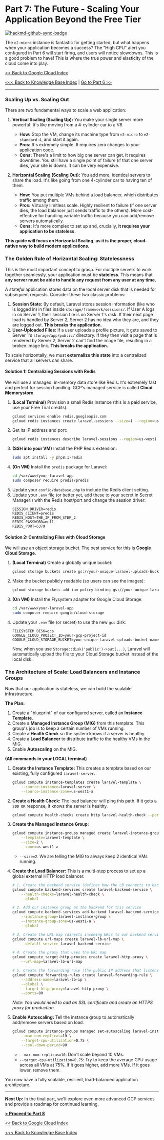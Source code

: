 # Part 7: The Future - Scaling Your Application Beyond the Free Tier

[![hackmd-github-sync-badge](https://hackmd.io/@jmrecodes/SJt2D3x7le/badge)](https://hackmd.io/@jmrecodes/SJt2D3x7le)

The `e2-micro` instance is fantastic for getting started, but what happens when your application becomes a success? The "High CPU" alert you configured in Part 6 will start firing, and users will notice slowdowns. This is a good problem to have! This is where the true power and elasticity of the cloud come into play.

[<< Back to Google Cloud Index](deploying_a_secure_and_scalable_laravel_app_on_google_clouds_index.md)

[<<< Back to Knowledge Base Index](/README.md) | [Go to Part 6 >>](part_6_post-deployment_-_monitoring_logging_and_maintenance.md)

---

### Scaling Up vs. Scaling Out

There are two fundamental ways to scale a web application:

1.  **Vertical Scaling (Scaling Up):** You make your single server more powerful. It's like moving from a 4-cylinder car to a V8.
    *   **How:** Stop the VM, change its machine type from `e2-micro` to `e2-standard-4`, and start it again.
    *   **Pros:** It's extremely simple. It requires zero changes to your application code.
    *   **Cons:** There's a limit to how big one server can get. It requires downtime. You still have a single point of failure (if that one server dies, your site is down). It can be very expensive.

2.  **Horizontal Scaling (Scaling Out):** You add more, identical servers to share the load. It's like going from one 4-cylinder car to having ten of them.
    *   **How:** You put multiple VMs behind a load balancer, which distributes traffic among them.
    *   **Pros:** Virtually limitless scale. Highly resilient to failure (if one server dies, the load balancer just sends traffic to the others). More cost-effective for handling variable traffic because you can add/remove servers automatically.
    *   **Cons:** It's more complex to set up and, crucially, **it requires your application to be stateless.**

**This guide will focus on Horizontal Scaling, as it is the proper, cloud-native way to build modern applications.**

### The Golden Rule of Horizontal Scaling: Statelessness

This is the most important concept to grasp. For multiple servers to work together seamlessly, your application must be **stateless**. This means that **any server must be able to handle any request from any user at any time.**

A state*ful* application stores data on the local server disk that is needed for subsequent requests. Consider these two classic problems:

1.  **Session State:** By default, Laravel stores session information (like who is logged in) in files inside `storage/framework/sessions/`. If User A logs in on Server 1, their session file is on Server 1's disk. If their next page load is handled by Server 2, Server 2 has no idea who they are, and they are logged out. **This breaks the application.**
2.  **User-Uploaded Files:** If a user uploads a profile picture, it gets saved to Server 1's `storage/app/public/` directory. If they then visit a page that is rendered by Server 2, Server 2 can't find the image file, resulting in a broken image link. **This breaks the application.**

To scale horizontally, we must **externalize this state** into a centralized service that all servers can share.

#### Solution 1: Centralizing Sessions with Redis
We will use a managed, in-memory data store like Redis. It's extremely fast and perfect for session handling. GCP's managed service is called **Cloud Memorystore**.

1.  **(Local Terminal)** Provision a small Redis instance (this is a paid service, use your Free Trial credits).
    ```bash
    gcloud services enable redis.googleapis.com
    gcloud redis instances create laravel-sessions --size=1 --region=us-west1
    ```
2.  Get its IP address and port:
    ```bash
    gcloud redis instances describe laravel-sessions --region=us-west1 --format="value(host, port)"
    ```
3.  **(SSH into your VM)** Install the PHP Redis extension:
    ```bash
    sudo apt install -y php8.1-redis
    ```
4.  **(On VM)** Install the `predis` package for Laravel:
    ```bash
    cd /var/www/your-laravel-app
    sudo composer require predis/predis
    ```
5.  Update your `config/database.php` to include the Redis client setting.
6.  Update your `.env` file (or better yet, add these to your secret in Secret Manager!) with the Redis host/port and change the session driver:
    ```
    SESSION_DRIVER=redis
    REDIS_CLIENT=predis
    REDIS_HOST=THE_IP_FROM_STEP_2
    REDIS_PASSWORD=null
    REDIS_PORT=6379
    ```

#### Solution 2: Centralizing Files with Cloud Storage
We will use an object storage bucket. The best service for this is **Google Cloud Storage**.

1.  **(Local Terminal)** Create a globally unique bucket:
    ```bash
    gcloud storage buckets create gs://your-unique-laravel-uploads-bucket-name --location=US-WEST1
    ```
2.  Make the bucket publicly readable (so users can see the images):
    ```bash
    gcloud storage buckets add-iam-policy-binding gs://your-unique-laravel-uploads-bucket-name --member=allUsers --role=roles/storage.objectViewer
    ```
3.  **(On VM)** Install the Flysystem adapter for Google Cloud Storage:
    ```bash
    cd /var/www/your-laravel-app
    sudo composer require google/cloud-storage
    ```
4.  Update your `.env` file (or secret) to use the new `gcs` disk:
    ```
    FILESYSTEM_DISK=gcs
    GOOGLE_CLOUD_PROJECT_ID=your-gcp-project-id
    GOOGLE_CLOUD_STORAGE_BUCKET=your-unique-laravel-uploads-bucket-name
    ```
    Now, when you use `Storage::disk('public')->put(...)`, Laravel will automatically upload the file to your Cloud Storage bucket instead of the local disk.

### The Architecture of Scale: Load Balancers and Instance Groups

Now that our application is stateless, we can build the scalable infrastructure.

**The Plan:**
1.  Create a "blueprint" of our configured server, called an **Instance Template**.
2.  Create a **Managed Instance Group (MIG)** from this template. This group's job is to keep a certain number of VMs running.
3.  Create a **Health Check** so the system knows if a server is healthy.
4.  Create a **Load Balancer** to distribute traffic to the healthy VMs in the MIG.
5.  Enable **Autoscaling** on the MIG.

**(All commands in your LOCAL terminal)**

1.  **Create the Instance Template:** This creates a template based on our existing, fully configured `laravel-server`.
    ```bash
    gcloud compute instance-templates create laravel-template \
        --source-instance=laravel-server \
        --source-instance-zone=us-west1-a
    ```
2.  **Create a Health Check:** The load balancer will ping this path. If it gets a `200 OK` response, it knows the server is healthy.
    ```bash
    gcloud compute health-checks create http laravel-health-check --port 80 --request-path=/
    ```
3.  **Create the Managed Instance Group:**
    ```bash
    gcloud compute instance-groups managed create laravel-instance-group \
        --template=laravel-template \
        --size=2 \
        --zone=us-west1-a
    ```
    *   `--size=2`: We are telling the MIG to always keep 2 identical VMs running.
4.  **Create the Load Balancer:** This is a multi-step process to set up a global external HTTP load balancer.
    ```bash
    # 1. Create the backend service (defines how the LB connects to backends)
    gcloud compute backend-services create laravel-backend-service \
        --health-checks=laravel-health-check \
        --global

    # 2. Add our instance group as the backend for this service
    gcloud compute backend-services add-backend laravel-backend-service \
        --instance-group=laravel-instance-group \
        --instance-group-zone=us-west1-a \
        --global

    # 3. Create the URL map (directs incoming URLs to our backend service)
    gcloud compute url-maps create laravel-lb-url-map \
        --default-service laravel-backend-service

    # 4. Create the proxy that uses the URL map
    gcloud compute target-http-proxies create laravel-http-proxy \
        --url-map=laravel-lb-url-map

    # 5. Create the forwarding rule (the public IP address that listens for traffic)
    gcloud compute forwarding-rules create laravel-forwarding-rule \
        --address-name=laravel-lb-ip \
        --global \
        --target-http-proxy=laravel-http-proxy \
        --ports=80
    ```
    *Note: You would need to add an SSL certificate and create an HTTPS proxy for production.*

5.  **Enable Autoscaling:** Tell the instance group to automatically add/remove servers based on load.
    ```bash
    gcloud compute instance-groups managed set-autoscaling laravel-instance-group \
        --max-num-replicas=10 \
        --target-cpu-utilization=0.75 \
        --cool-down-period=90
    ```
    *   `--max-num-replicas=10`: Don't scale beyond 10 VMs.
    *   `--target-cpu-utilization=0.75`: Try to keep the average CPU usage across all VMs at 75%. If it goes higher, add more VMs. If it goes lower, remove them.

You now have a fully scalable, resilient, load-balanced application architecture.

---
**Next Up:** In the final part, we'll explore even more advanced GCP services and provide a roadmap for continued learning.

[**> Proceed to Part 8**](part_8_advanced_topics_and_further_learning.md)

[<< Back to Google Cloud Index](deploying_a_secure_and_scalable_laravel_app_on_google_clouds_index.md)

[<<< Back to Knowledge Base Index](/README.md)
